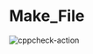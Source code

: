 # Make_File
![cppcheck-action](https://github.com/99002650/Make_File/workflows/cppcheck-action/badge.svg)
